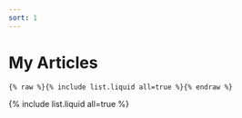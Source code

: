 ```yaml
---
sort: 1
---
```


# My Articles

```
{% raw %}{% include list.liquid all=true %}{% endraw %}
```

{% include list.liquid all=true %}
